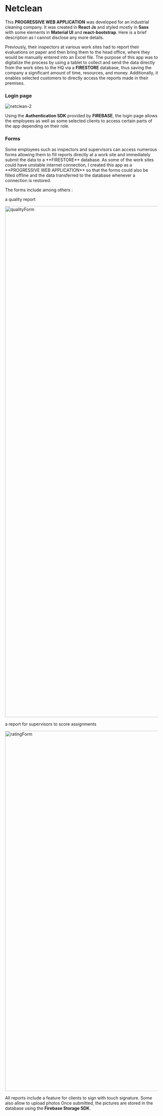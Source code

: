 
# Netclean 

This **PROGRESSIVE WEB APPLICATION** was developed for an industrial cleaning company. It was created in **React Js** and styled mostly in **Sass** with some elements in **Material UI** and **react-bootstrap**. Here is a brief description as I cannot disclose any more details.

Previously, their inspectors at various work sites had to report their evaluations on paper and then bring them to the head office, where they would be manually entered into an Excel file. The purpose of this app was to digitalize the process by using a tablet to collect and send the data directly from the work sites to the HQ via a **FIRESTORE** database, thus saving the company a significant amount of time, resources, and money. Additionally, it enables selected customers to directly access the reports made in their premises. 

 
<h3>Login page</h3>

![netclean-2](https://github.com/user-attachments/assets/c373f7df-38e7-4096-94a6-c727dcd8c876)

Using the **Authentication SDK** provided by **FIREBASE**, the login page allows the employees as well as some selected clients to access certain parts of the app depending on their role.

<h3>Forms</h3>
Some employees such as inspectors and supervisors can access numerous forms allowing them to fill reports directly at a work site and immediately submit the data to a **FIRESTORE** database. As some of the work sites could have unstable internet connection, I created this app as a **PROGRESSIVE WEB APPLICATION** so that the forms could also be filled offline and the data transferred to the database whenever a connection is restored.




The forms include among others :


a quality report

<img width="1680" alt="qualityForm" src="https://github.com/user-attachments/assets/bdfee799-ec41-40dc-848d-4f1fce7a8cdf">



a report for supervisors to score assignments 


<img width="1184" alt="ratingForm" src="https://github.com/user-attachments/assets/27314512-3663-4474-bfc6-8b31b22c0ccc">

All reports include a feature for clients to sign with touch signature. Some also allow to upload photos Once submitted, the pictures are stored in the database using the **Firebase Storage SDK**.



